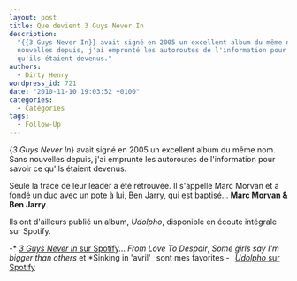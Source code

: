 ```yaml
---
layout: post
title: Que devient 3 Guys Never In
description:
  "{{3 Guys Never In}} avait signé en 2005 un excellent album du même nom. Sans
  nouvelles depuis, j'ai emprunté les autoroutes de l'information pour savoir ce
  qu'ils étaient devenus."
authors:
  - Dirty Henry
wordpress_id: 721
date: "2010-11-10 19:03:52 +0100"
categories:
  - Catégories
tags:
  - Follow-Up
---
```


{_3 Guys Never In_} avait signé en 2005 un excellent album du même nom. Sans
nouvelles depuis, j'ai emprunté les autoroutes de l'information pour savoir ce
qu'ils étaient devenus.

Seule la trace de leur leader a été retrouvée. Il s'appelle Marc Morvan et a
fondé un duo avec un pote à lui, Ben Jarry, qui est baptisé… **Marc Morvan & Ben
Jarry**.

Ils ont d'ailleurs publié un album, _Udolpho_, disponible en écoute intégrale
sur Spotify.

-* [*3 Guys Never In* sur
Spotify](http://open.spotify.com/album/05A5G9yZfz3fO4KyjAwj1q)… *From Love To
Despair*, *Some girls say I'm bigger than others* et *Sinking in 'avril'_ sont
mes favorites -_
[_Udolpho_ sur Spotify](http://open.spotify.com/album/6vT1mHQFVKQHPGgqHYOMeY)
